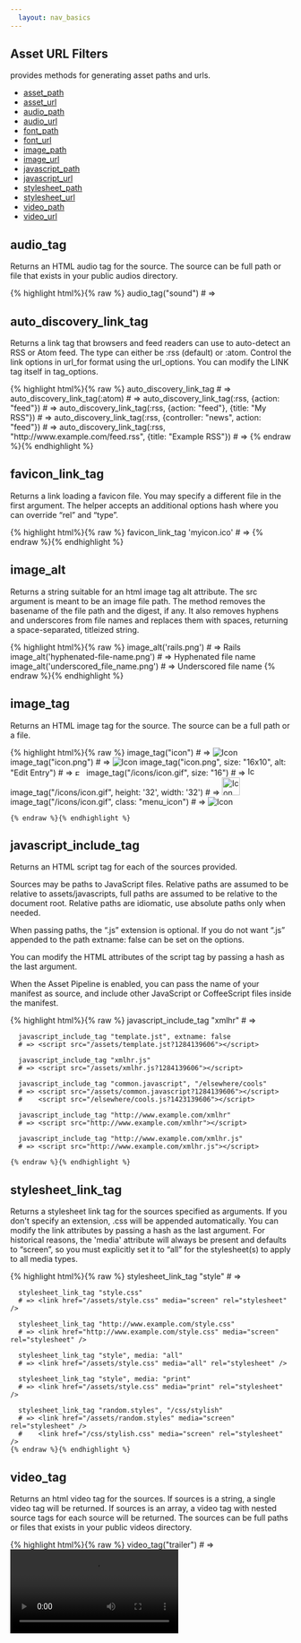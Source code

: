 ```yaml
---
  layout: nav_basics
---
```


<h2 class="section-title">Asset URL Filters</h2>
provides methods for generating asset paths and urls.

<div class="panel">
  <div class="panel-body">
    <ul>
      <li>
        <a href="#asset_path">asset_path</a>
      </li>
      <li>
        <a href="#asset_url">asset_url</a>
      </li>
      <li>
        <a href="#audio_path">audio_path</a>
      </li>
      <li>
        <a href="#audio_url">audio_url</a>
      </li>
      <li>
        <a href="#font_path">font_path</a>
      </li>
      <li>
        <a href="#font_url">font_url</a>
      </li>
      <li>
        <a href="#image_path">image_path</a>
      </li>
      <li>
        <a href="#image_url">image_url</a>
      </li>
      <li>
        <a href="#javascript_path">javascript_path</a>
      </li>
      <li>
        <a href="#javascript_url">javascript_url</a>
      </li>
      <li>
        <a href="#stylesheet_path">stylesheet_path</a>
      </li>
      <li>
        <a href="#stylesheet_url">stylesheet_url</a>
      </li>
      <li>
        <a href="#video_path">video_path</a>
      </li>
      <li>
        <a href="#video_url">video_url</a>
      </li>
    </ul>
  </div>
</div>

<h2 class="tags" id="audio_tag">audio_tag</h2>

Returns an HTML audio tag for the source. The source can be full path or file that exists in your public audios directory.

<div class="panel">
  <div class="panel-body">
    {% highlight html%}{% raw %}
      audio_tag("sound")
      # => <audio src="/audios/sound" />
      audio_tag("sound.wav")
      # => <audio src="/audios/sound.wav" />
      audio_tag("sound.wav", autoplay: true, controls: true)
      # => <audio autoplay="autoplay" controls="controls" src="/audios/sound.wav" />
      audio_tag("sound.wav", "sound.mid")
      # => <audio><source src="/audios/sound.wav" /><source src="/audios/sound.mid" /></audio>
    {% endraw %}{% endhighlight %}
  </div>
</div>

<h2 class="tags" id="auto_discovery_link_tag">auto_discovery_link_tag</h2>

Returns a link tag that browsers and feed readers can use to auto-detect an RSS or Atom feed. The type can either be :rss (default) or :atom. Control the link options in url_for format using the url_options. You can modify the LINK tag itself in tag_options.

<div class="panel">
  <div class="panel-body">
    {% highlight html%}{% raw %}
      auto_discovery_link_tag
      # => <link rel="alternate" type="application/rss+xml" title="RSS" href="http://www.currenthost.com/controller/action" />
      auto_discovery_link_tag(:atom)
      # => <link rel="alternate" type="application/atom+xml" title="ATOM" href="http://www.currenthost.com/controller/action" />
      auto_discovery_link_tag(:rss, {action: "feed"})
      # => <link rel="alternate" type="application/rss+xml" title="RSS" href="http://www.currenthost.com/controller/feed" />
      auto_discovery_link_tag(:rss, {action: "feed"}, {title: "My RSS"})
      # => <link rel="alternate" type="application/rss+xml" title="My RSS" href="http://www.currenthost.com/controller/feed" />
      auto_discovery_link_tag(:rss, {controller: "news", action: "feed"})
      # => <link rel="alternate" type="application/rss+xml" title="RSS" href="http://www.currenthost.com/news/feed" />
      auto_discovery_link_tag(:rss, "http://www.example.com/feed.rss", {title: "Example RSS"})
      # => <link rel="alternate" type="application/rss+xml" title="Example RSS" href="http://www.example.com/feed" />
    {% endraw %}{% endhighlight %}
  </div>
</div>

<h2 class="tags" id="favicon_link_tag">favicon_link_tag</h2>

Returns a link loading a favicon file. You may specify a different file in the first argument. The helper accepts an additional options hash where you can override “rel” and “type”.

<div class="panel">
  <div class="panel-body">
    {% highlight html%}{% raw %}
      favicon_link_tag 'myicon.ico'
      # => <link href="/assets/myicon.ico" rel="shortcut icon" type="image/vnd.microsoft.icon" />
    {% endraw %}{% endhighlight %}
  </div>
</div>

<h2 class="tags" id="image_alt">image_alt</h2>

Returns a string suitable for an html image tag alt attribute. The src argument is meant to be an image file path. The method removes the basename of the file path and the digest, if any. It also removes hyphens and underscores from file names and replaces them with spaces, returning a space-separated, titleized string.

<div class="panel">
  <div class="panel-body">
    {% highlight html%}{% raw %}
      image_alt('rails.png')
      # => Rails
      image_alt('hyphenated-file-name.png')
      # => Hyphenated file name
      image_alt('underscored_file_name.png')
      # => Underscored file name
    {% endraw %}{% endhighlight %}
  </div>
</div>

<h2 class="tags" id="image_tag">image_tag</h2>

Returns an HTML image tag for the source. The source can be a full path or a file.

<div class="panel">
  <div class="panel-body">
    {% highlight html%}{% raw %}
      image_tag("icon")
      # => <img alt="Icon" src="/assets/icon" />
      image_tag("icon.png")
      # => <img alt="Icon" src="/assets/icon.png" />
      image_tag("icon.png", size: "16x10", alt: "Edit Entry")
      # => <img src="/assets/icon.png" width="16" height="10" alt="Edit Entry" />
      image_tag("/icons/icon.gif", size: "16")
      # => <img src="/icons/icon.gif" width="16" height="16" alt="Icon" />
      image_tag("/icons/icon.gif", height: '32', width: '32')
      # => <img alt="Icon" height="32" src="/icons/icon.gif" width="32" />
      image_tag("/icons/icon.gif", class: "menu_icon")
      # => <img alt="Icon" class="menu_icon" src="/icons/icon.gif" />

    {% endraw %}{% endhighlight %}
  </div>
</div>

<h2 class="tags" id="javascript_include_tag">javascript_include_tag</h2>

Returns an HTML script tag for each of the sources provided.

Sources may be paths to JavaScript files. Relative paths are assumed to be relative to assets/javascripts, full paths are assumed to be relative to the document root. Relative paths are idiomatic, use absolute paths only when needed.

When passing paths, the “.js” extension is optional. If you do not want “.js” appended to the path extname: false can be set on the options.

You can modify the HTML attributes of the script tag by passing a hash as the last argument.

When the Asset Pipeline is enabled, you can pass the name of your manifest as source, and include other JavaScript or CoffeeScript files inside the manifest.

<div class="panel">
  <div class="panel-body">
    {% highlight html%}{% raw %}
      javascript_include_tag "xmlhr"
      # => <script src="/assets/xmlhr.js?1284139606"></script>

      javascript_include_tag "template.jst", extname: false
      # => <script src="/assets/template.jst?1284139606"></script>

      javascript_include_tag "xmlhr.js"
      # => <script src="/assets/xmlhr.js?1284139606"></script>

      javascript_include_tag "common.javascript", "/elsewhere/cools"
      # => <script src="/assets/common.javascript?1284139606"></script>
      #    <script src="/elsewhere/cools.js?1423139606"></script>

      javascript_include_tag "http://www.example.com/xmlhr"
      # => <script src="http://www.example.com/xmlhr"></script>

      javascript_include_tag "http://www.example.com/xmlhr.js"
      # => <script src="http://www.example.com/xmlhr.js"></script>

    {% endraw %}{% endhighlight %}
  </div>
</div>

<h2 class="tags" id="stylesheet_link_tag">stylesheet_link_tag</h2>

Returns a stylesheet link tag for the sources specified as arguments. If you don't specify an extension, .css will be appended automatically. You can modify the link attributes by passing a hash as the last argument. For historical reasons, the 'media' attribute will always be present and defaults to “screen”, so you must explicitly set it to “all” for the stylesheet(s) to apply to all media types.

<div class="panel">
  <div class="panel-body">
    {% highlight html%}{% raw %}
      stylesheet_link_tag "style"
      # => <link href="/assets/style.css" media="screen" rel="stylesheet" />

      stylesheet_link_tag "style.css"
      # => <link href="/assets/style.css" media="screen" rel="stylesheet" />

      stylesheet_link_tag "http://www.example.com/style.css"
      # => <link href="http://www.example.com/style.css" media="screen" rel="stylesheet" />

      stylesheet_link_tag "style", media: "all"
      # => <link href="/assets/style.css" media="all" rel="stylesheet" />

      stylesheet_link_tag "style", media: "print"
      # => <link href="/assets/style.css" media="print" rel="stylesheet" />

      stylesheet_link_tag "random.styles", "/css/stylish"
      # => <link href="/assets/random.styles" media="screen" rel="stylesheet" />
      #    <link href="/css/stylish.css" media="screen" rel="stylesheet" />
    {% endraw %}{% endhighlight %}
  </div>
</div>

<h2 class="tags" id="video_tag">video_tag</h2>

Returns an html video tag for the sources. If sources is a string, a single video tag will be returned. If sources is an array, a video tag with nested source tags for each source will be returned. The sources can be full paths or files that exists in your public videos directory.

<div class="panel">
  <div class="panel-body">
    {% highlight html%}{% raw %}
      video_tag("trailer")
      # => <video src="/videos/trailer" />
      video_tag("trailer.ogg")
      # => <video src="/videos/trailer.ogg" />
      video_tag("trailer.ogg", controls: true, autobuffer: true)
      # => <video autobuffer="autobuffer" controls="controls" src="/videos/trailer.ogg" />
      video_tag("trailer.m4v", size: "16x10", poster: "screenshot.png")
      # => <video src="/videos/trailer.m4v" width="16" height="10" poster="/assets/screenshot.png" />
      video_tag("/trailers/hd.avi", size: "16x16")
      # => <video src="/trailers/hd.avi" width="16" height="16" />
      video_tag("/trailers/hd.avi", size: "16")
      # => <video height="16" src="/trailers/hd.avi" width="16" />
      video_tag("/trailers/hd.avi", height: '32', width: '32')
      # => <video height="32" src="/trailers/hd.avi" width="32" />
      video_tag("trailer.ogg", "trailer.flv")
      # => <video><source src="/videos/trailer.ogg" /><source src="/videos/trailer.flv" /></video>
      video_tag(["trailer.ogg", "trailer.flv"])
      # => <video><source src="/videos/trailer.ogg" /><source src="/videos/trailer.flv" /></video>
      video_tag(["trailer.ogg", "trailer.flv"], size: "160x120")
      # => <video height="120" width="160"><source src="/videos/trailer.ogg" /><source src="/videos/trailer.flv" /></video>
    {% endraw %}{% endhighlight %}
  </div>
</div>